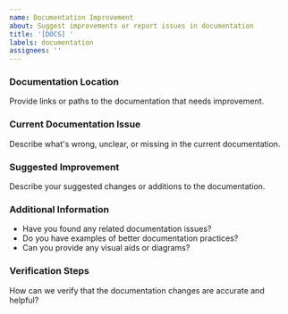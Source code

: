 ```yaml
---
name: Documentation Improvement
about: Suggest improvements or report issues in documentation
title: '[DOCS] '
labels: documentation
assignees: ''
---
```


### Documentation Location
Provide links or paths to the documentation that needs improvement.

### Current Documentation Issue
Describe what's wrong, unclear, or missing in the current documentation.

### Suggested Improvement
Describe your suggested changes or additions to the documentation.

### Additional Information

- Have you found any related documentation issues?
- Do you have examples of better documentation practices?
- Can you provide any visual aids or diagrams?

### Verification Steps
How can we verify that the documentation changes are accurate and helpful?